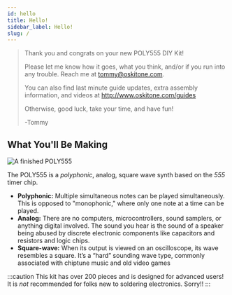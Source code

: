 ```yaml
---
id: hello
title: Hello!
sidebar_label: Hello!
slug: /
---
```


<!-- TODO: refine happy text -->

> Thank you and congrats on your new POLY555 DIY Kit!
>
> Please let me know how it goes, what you think, and/or if you run into any trouble. Reach me at tommy@oskitone.com.
>
> You can also find last minute guide updates, extra assembly information, and videos at http://www.oskitone.com/guides
>
> Otherwise, good luck, take your time, and have fun!
>
> -Tommy

## What You'll Be Making

![A finished POLY555](https://dummyimage.com/600x400)

The POLY555 is a _polyphonic_, analog, square wave synth based on the _555_ timer chip.

- **Polyphonic:**​ Multiple simultaneous notes can be played simultaneously. This is opposed to "monophonic," where only one note at a time can be played.
- **Analog:**​ There are no computers, microcontrollers, sound samplers, or anything digital involved. The sound you hear is the sound of a speaker being abused by discrete electronic components like capacitors and resistors and logic chips.
- **Square-wave:**​ When its output is viewed on an oscilloscope, its wave resembles a square. It’s a “hard” sounding wave type, commonly associated with chiptune music and old video games

:::caution
This kit has over 200 pieces and is designed for advanced users! It is _not_ recommended for folks new to soldering electronics. Sorry!!
:::
